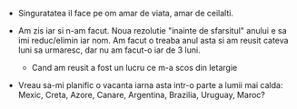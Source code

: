 - Singuratatea il face pe om amar de viata, amar de ceilalti.

- Am zis iar si n-am facut. Noua rezolutie "inainte de sfarsitul" anului e sa imi reduc/elimin iar nom. Am facut o treaba anul asta si am reusit cateva luni sa urmaresc, dar nu am facut-o iar de 3 luni.
	 - Cand am reusit a fost un lucru ce m-a scos din letargie

- Vreau sa-mi planific o vacanta iarna asta intr-o parte a lumii mai calda: Mexic, Creta, Azore, Canare, Argentina, Brazilia, Uruguay, Maroc?
